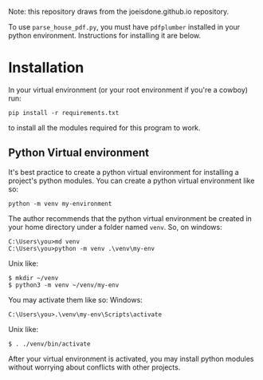 Note: this repository draws from the joeisdone.github.io repository.


To use `parse_house_pdf.py`, you must have `pdfplumber` installed in your python environment.
Instructions for installing it are below.

# Installation
In your virtual environment (or your root environment if you're a cowboy) run:
```
pip install -r requirements.txt
```
to install all the modules required for this program to work.

## Python Virtual environment
It's best practice to create a python virtual environment for installing a project's python modules.
You can create a python virtual environment like so:
```
python -m venv my-environment
```
The author recommends that the python virtual environment be created in your home directory under a
folder named `venv`. So, on windows:
```
C:\Users\you>md venv
C:\Users\you>python -m venv .\venv\my-env
```
Unix like:
```
$ mkdir ~/venv
$ python3 -m venv ~/venv/my-env
```
You may activate them like so:
Windows:
```
C:\Users\you>.\venv\my-env\Scripts\activate
```
Unix like:
```
$ . ./venv/bin/activate
```

After your virtual environment is activated, you may install python modules without
worrying about conflicts with other projects.
